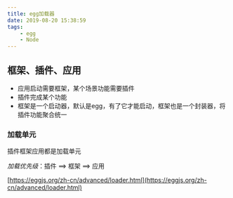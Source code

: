 ```yaml
---
title: egg加载器
date: 2019-08-20 15:38:59
tags:
    - egg
    - Node
---
```


## 框架、插件、应用
 - 应用启动需要框架，某个场景功能需要插件
 - 插件完成某个功能
 - 框架是一个启动器，默认是egg，有了它才能启动，框架也是一个封装器，将插件功能聚合统一

### 加载单元
插件框架应用都是加载单元

*加载优先级*：插件 ==> 框架 ==> 应用




[https://eggjs.org/zh-cn/advanced/loader.html](https://eggjs.org/zh-cn/advanced/loader.html)
